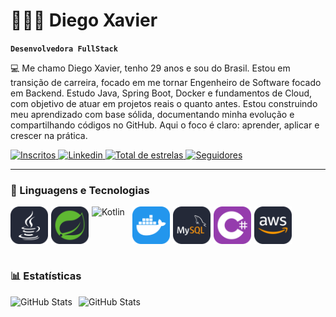 # 👩🏻‍💻 Diego Xavier

**`Desenvolvedora FullStack`**

💻 Me chamo Diego Xavier, tenho 29 anos e sou do Brasil. Estou em transição de carreira, focado em me tornar Engenheiro de Software focado em Backend. Estudo Java, Spring Boot, Docker e fundamentos de Cloud, com objetivo de atuar em projetos reais o quanto antes.
Estou construindo meu aprendizado com base sólida, documentando minha evolução e compartilhando códigos no GitHub. Aqui o foco é claro: aprender, aplicar e crescer na prática.

<p align="left">
    <a href="https://youtube.com/@xavieer_dev?si=UZRHW9dHPCETGsfB">
        <img 
            alt="Inscritos" 
            title="Inscreva-se no meu canal" 
            src="https://custom-icon-badges.demolab.com/youtube/channel/subscribers/UCo-gJ8RnTn5akHqHvO55DVA?color=%23E05D44&label=Inscreva-se&logo=video&logoColor=white&style=for-the-badge&labelColor=CE4630"
        />
    </a>
    <a href="https://www.linkedin.com/in/diegoxvr/?locale=pt_BR">
        <img 
            alt="Linkedin" 
            title="Linkedin" 
            src="https://custom-icon-badges.demolab.com/badge/LinkedIn-Connections-0077B5?logo=linkedin&logoColor=white&style=for-the-badge&labelColor=004182"
        />
    </a> 
    <a href="https://github.com/Diego-xaviers?tab=repositories">
        <img 
            alt="Total de estrelas" 
            title="Total de estrelas GitHub" 
            src="https://custom-icon-badges.demolab.com/github/stars/Diego-xaviers?color=55960c&style=for-the-badge&labelColor=488207&logo=star&label=estrelas&affiliations=OWNER"
        />
    </a>
    <a href="https://github.com/Diego-xaviers?tab=followers">
        <img 
            alt="Seguidores" 
            title="Me siga no GitHub" 
            src="https://custom-icon-badges.demolab.com/github/followers/Diego-xaviers?color=236ad3&labelColor=1155ba&style=for-the-badge&logo=github&label=Seguidores&logoColor=white"
        />
    </a>
</p>

---

### 🤖 Linguagens e Tecnologias

<img 
    align="left" 
    alt="Java"
    title="Java" 
    width="60px" 
    style="padding-right: 5px;" 
    src="https://github.com/tandpfun/skill-icons/blob/main/icons/Java-Dark.svg" 
/>
<img 
    align="left" 
    alt="Spring" 
    title="Spring"
    width="60px" 
    style="padding-right: 5px;" 
    src="https://github.com/tandpfun/skill-icons/blob/main/icons/Spring-Dark.svg" 
/>
<img 
    align="left" 
    alt="Kotlin" 
    title="Kotlin"
    width="60px" 
    style="padding-right: 5px;" 
    src="https://cdn.jsdelivr.net/gh/devicons/devicon@latest/icons/kotlin/kotlin-original.svg" 
/>
<img 
    align="left" 
    alt="Docker"
    title="Docker" 
    width="60px" 
    style="padding-right: 5px;" 
    src="https://github.com/tandpfun/skill-icons/blob/main/icons/Docker.svg" 
/>
<img 
    align="left" 
    alt="MySQL" 
    title="MySQL"
    width="60px" 
    style="padding-right: 5px;" 
    src="https://github.com/tandpfun/skill-icons/blob/main/icons/MySQL-Dark.svg" 
/>
<img 
    align="left" 
    alt="C#" 
    title="C#"
    width="60px" 
    style="padding-right: 5px;" 
    src="https://github.com/tandpfun/skill-icons/blob/main/icons/CS.svg" 
/>
<img 
    align="left" 
    alt="Java" 
    title="Java"
    width="60px" 
    style="padding-right: 5px;" 
    src="https://github.com/tandpfun/skill-icons/blob/main/icons/AWS-Dark.svg?short_path=2aed204"
/>


<br clear="left"/>
<br/>

### 📊 Estatísticas

<p>
  <img 
    align="left" 
    alt="GitHub Stats" 
    height="200" 
    style="padding-right: 10px;" 
    src="https://github-readme-stats.vercel.app/api?username=Diego-xaviers&show_icons=true&theme=tokyonight&include_all_commits=true&locale=pt-br" 
  />

<img 
      align="left" 
      alt="GitHub Stats" 
      height="200" 
      src="https://github-readme-stats.vercel.app/api/top-langs/?username=Diego-xaviers&theme=tokyonight&layout=compact&custom_title=Tecnologias&langs_count=9" 
  />

</p>
